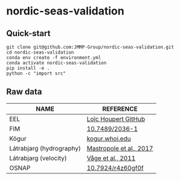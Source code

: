 # nordic-seas-validation

## Quick-start

```shell
git clone git@github.com:JMMP-Group/nordic-seas-validation.git
cd nordic-seas-validation
conda env create -f environment.yml
conda activate nordic-seas-validation
pip install -e .
python -c "import src"
```
## Raw data
| NAME | REFERENCE |
|---|---|
| EEL | [Loïc Houpert GitHub](https://github.com/lhoupert/analysis_eel_data)
| FIM | [10.7489/2036-1](https://doi.org/10.7489/2036-1) |
| Kögur | [kogur.whoi.edu](http://kogur.whoi.edu/php/index.php#gridded) |
| Látrabjarg (hydrography) | [Mastropole et al., 2017](https://doi.org/10.1002/2016JC012007) |
| Látrabjarg (velocity) | [Våge et al., 2011](https://doi.org/10.1038/ngeo1234) |
| OSNAP | [10.7924/r4z60gf0f](https://doi.org/10.7924/r4z60gf0f) |
